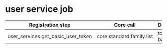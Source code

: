 # user service job



| Registration step                  | Core call                 | Description        | Args |
|------------------------------------|---------------------------|--------------------|------|
| user_services.get_basic_user_token | core.standard.family.list | to make basic user |      |


